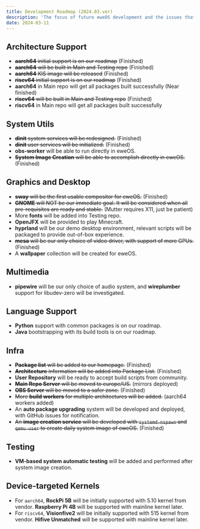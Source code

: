 ```yaml
---
title: Development Roadmap (2024.03.ver)
description: 'The focus of future eweOS development and the issues that need to be addressed. (2024.03 Ver)'
date: 2024-03-11
---
```


## Architecture Support

- ~~**aarch64** initial support is on our roadmap~~ (Finished)
- ~~**aarch64** will be built in Main and Testing repo~~ (Finished)
- ~~**aarch64** KIS image will be released~~ (Finished)
- ~~**riscv64** initial support is on our roadmap~~ (Finished)
- **aarch64** in Main repo will get all packages built successfully (Near finished)
- ~~**riscv64** will be built in Main and Testing repo~~ (Finished)
- **riscv64** in Main repo will get all packages built successfully

## System Utils

- ~~**dinit** system services will be redesigned.~~ (Finished)
- ~~**dinit** user services will be initialized.~~ (Finished)
- **obs-worker** will be able to run directly in eweOS.
- ~~**System Image Creation** will be able to accomplish directly in eweOS.~~ (Finished)

## Graphics and Desktop

- ~~**sway** will be the first usable compositor for eweOS.~~ (Finished)
- ~~**GNOME** will NOT be our immediate goal. It will be considered when all pre-requisites are ready and stable.~~ (Mutter requires X11, just be patient)
- More **fonts** will be added into Testing repo.
-  **OpenJFX** will be provided to play Minecraft.
- **hyprland** will be our demo desktop environment, relevant scripts will be packaged to provide out-of-box experience.
- ~~**mesa** will be our only choice of video driver, with support of more GPUs.~~ (Finished)
- A **wallpaper** collection will be created for eweOS.

## Multimedia

- **pipewire** will be our only choice of audio system, and **wireplumber** support for libudev-zero will be investigated.

## Language Support

- **Python** support with common packages is on our roadmap.
- **Java** bootstrapping with its build tools is on our roadmap.

## Infra

- ~~**Package list** will be added to our homepage.~~ (Finished)
- ~~**Architecture** information will be added into Package List.~~ (Finished)
- **User Repository** will be ready to accept build scripts from community.
- ~~**Main Repo Server** will be moved to europe/US.~~ (mirrors deployed)
- ~~**OBS Server** will be moved to a safer zone.~~ (Finished)
- ~~More **build workers** for multiple architectures will be added.~~ (aarch64 workers added)
- An **auto package upgrading** system will be developed and deployed, with GitHub issues for notification.
- ~~An **image creation service** will be developed with `systemd-nspawn` and `qemu-user` to create daily system image of eweOS.~~ (Finished)

## Testing

- **VM-based system automatic testing** will be added and performed after system image creation.

## Device-targeted Kernels

- For `aarch64`, **RockPi 5B** will be initially supported with 5.10 kernel from vendor. **Raspberry Pi 4B** will be supported with mainline kernel later.
- For `riscv64`, **Visionfive2** will be initially supported with 515 kernel from vendor. **Hifive Unmatched** will be supported with mainline kernel later. 